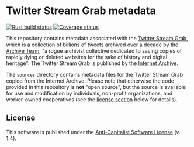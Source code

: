 # Twitter Stream Grab metadata

[![Rust build status](https://img.shields.io/github/workflow/status/travisbrown/tsg-metadata/rust-ci.svg?label=rust)](https://github.com/travisbrown/tsg-metadata/actions)
[![Coverage status](https://img.shields.io/codecov/c/github/travisbrown/tsg-metadata/main.svg)](https://codecov.io/github/travisbrown/tsg-metadata)

This repository contains metadata associated with the [Twitter Stream Grab][tsg],
which is a collection of billions of tweets archived over a decade by [the Archive Team][at],
"a rogue archivist collective dedicated to saving copies of rapidly dying or deleted websites for the sake of history and digital heritage".
The Twitter Stream Grab is published by the [Internet Archive][ia].

The `sources` directory contains metadata files for the Twitter Stream Grab copied from the Internet Archive.
Please note that otherwise the code provided in this repository is **not** "open source",
but the source is available for use and modification by individuals, non-profit organizations, and worker-owned cooperatives
(see the [license section](#license) below for details).

## License

This software is published under the [Anti-Capitalist Software License][acsl] (v. 1.4).

[acsl]: https://anticapitalist.software/
[at]: https://archive.org/details/archiveteam
[ia]: https://archive.org/
[tsg]: https://archive.org/details/twitterstream
